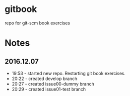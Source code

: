 # gitbook
repo for git-scm book exercises

# Notes

## 2016.12.07

* 19:53 - started new repo. Restarting git book exercises.
* 20:22 - created develop branch
* 20:27 - created issue00-dummy branch
* 20:29 - created issue01-test branch
